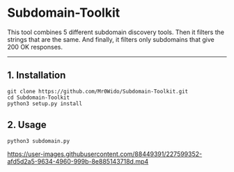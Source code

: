# Subdomain-Toolkit
This tool combines 5 different subdomain discovery tools. Then it filters the strings that are the same. And finally, it filters only subdomains that give 200 OK responses.


---

## 1. Installation

```
git clone https://github.com/Mr0Wido/Subdomain-Toolkit.git
cd Subdomain-Toolkit
python3 setup.py install
```


## 2. Usage

```
python3 subdomain.py
```

https://user-images.githubusercontent.com/88449391/227599352-afd5d2a5-9634-4960-999b-8e885143718d.mp4

